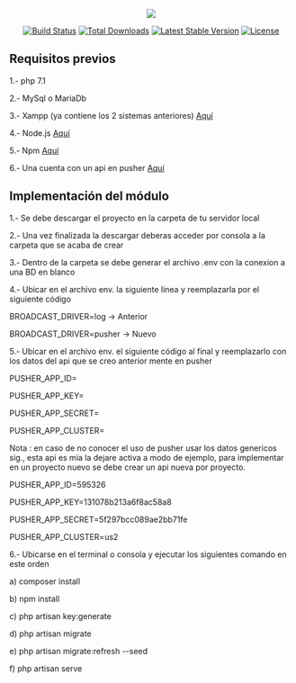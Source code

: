 <p align="center"><img src="https://laravel.com/assets/img/components/logo-laravel.svg"></p>

<p align="center">
<a href="https://travis-ci.org/laravel/framework"><img src="https://travis-ci.org/laravel/framework.svg" alt="Build Status"></a>
<a href="https://packagist.org/packages/laravel/framework"><img src="https://poser.pugx.org/laravel/framework/d/total.svg" alt="Total Downloads"></a>
<a href="https://packagist.org/packages/laravel/framework"><img src="https://poser.pugx.org/laravel/framework/v/stable.svg" alt="Latest Stable Version"></a>
<a href="https://packagist.org/packages/laravel/framework"><img src="https://poser.pugx.org/laravel/framework/license.svg" alt="License"></a>
</p>

## Requisitos previos
1.- php 7.1

2.- MySql o MariaDb

3.- Xampp (ya contiene los 2 sistemas anteriores) <a href="https://www.apachefriends.org/es/index.html">Aquí</a>

4.- Node.js <a href="https://nodejs.org/es/download/">Aquí</a>

5.- Npm <a href="https://docs.npmjs.com/cli/install">Aquí</a>

6.- Una cuenta con un api en pusher <a href="https://pusher.com/">Aquí</a>

## Implementación del módulo

1.- Se debe descargar el proyecto en la carpeta <Publica> de tu servidor local

2.- Una vez finalizada la descargar deberas acceder por consola a la carpeta que se acaba de crear

3.- Dentro de la carpeta se debe generar el archivo .env con la conexion a una BD en blanco

4.- Ubicar en el archivo env. la siguiente linea y reemplazarla por el siguiente código

BROADCAST_DRIVER=log -> Anterior

BROADCAST_DRIVER=pusher -> Nuevo

5.- Ubicar en el archivo env. el siguiente código al final y reemplazarlo con los datos del api que se creo anterior mente en pusher

PUSHER_APP_ID=

PUSHER_APP_KEY=

PUSHER_APP_SECRET=

PUSHER_APP_CLUSTER=


Nota : en caso de no conocer el uso de pusher usar los datos genericos sig., esta api es mia la dejare activa a modo de ejemplo, para implementar en un proyecto nuevo se debe crear un api nueva por proyecto.

PUSHER_APP_ID=595326

PUSHER_APP_KEY=131078b213a6f8ac58a8

PUSHER_APP_SECRET=5f297bcc089ae2bb71fe

PUSHER_APP_CLUSTER=us2

6.- Ubicarse en el terminal o consola y ejecutar los siguientes comando en este orden

a) composer install

b) npm install


c) php artisan key:generate

d) php artisan migrate

e) php artisan migrate:refresh --seed

f) php artisan serve